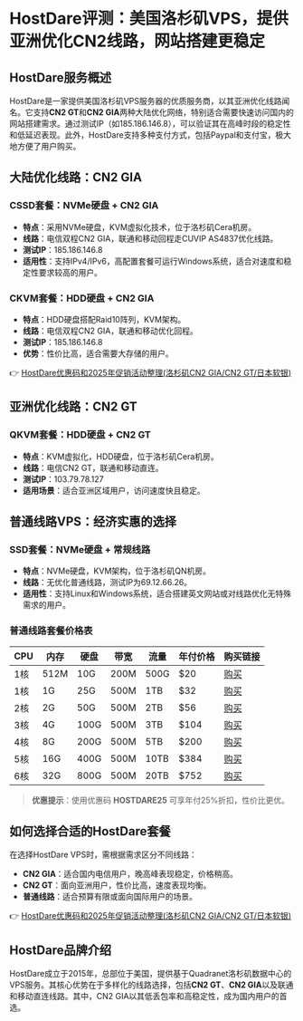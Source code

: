 # HostDare评测：美国洛杉矶VPS，提供亚洲优化CN2线路，网站搭建更稳定

## HostDare服务概述

HostDare是一家提供美国洛杉矶VPS服务器的优质服务商，以其亚洲优化线路闻名。它支持**CN2 GT**和**CN2 GIA**两种大陆优化网络，特别适合需要快速访问国内的网站搭建需求。通过测试IP（如185.186.146.8），可以验证其在高峰时段的稳定性和低延迟表现。此外，HostDare支持多种支付方式，包括Paypal和支付宝，极大地方便了用户购买。

## 大陆优化线路：CN2 GIA

### CSSD套餐：NVMe硬盘 + CN2 GIA
- **特点**：采用NVMe硬盘，KVM虚拟化技术，位于洛杉矶Cera机房。
- **线路**：电信双程CN2 GIA，联通和移动回程走CUVIP AS4837优化线路。
- **测试IP**：185.186.146.8
- **适用性**：支持IPv4/IPv6，高配置套餐可运行Windows系统，适合对速度和稳定性要求较高的用户。

### CKVM套餐：HDD硬盘 + CN2 GIA
- **特点**：HDD硬盘搭配Raid10阵列，KVM架构。
- **线路**：电信双程CN2 GIA，联通和移动优化回程。
- **测试IP**：185.186.146.8
- **优势**：性价比高，适合需要大存储的用户。

👉 [HostDare优惠码和2025年促销活动整理(洛杉矶CN2 GIA/CN2 GT/日本软银)](https://bit.ly/hostdare)

## 亚洲优化线路：CN2 GT

### QKVM套餐：HDD硬盘 + CN2 GT
- **特点**：KVM虚拟化，HDD硬盘，位于洛杉矶Cera机房。
- **线路**：电信CN2 GT，联通和移动直连。
- **测试IP**：103.79.78.127
- **适用场景**：适合亚洲区域用户，访问速度快且稳定。

## 普通线路VPS：经济实惠的选择

### SSD套餐：NVMe硬盘 + 常规线路
- **特点**：NVMe硬盘，KVM架构，位于洛杉矶QN机房。
- **线路**：无优化普通线路，测试IP为69.12.66.26。
- **适用性**：支持Linux和Windows系统，适合搭建英文网站或对线路优化无特殊需求的用户。

### 普通线路套餐价格表

| CPU   | 内存 | 硬盘  | 带宽  | 流量  | 年付价格 | 购买链接                          |
|-------|------|-------|-------|-------|----------|-----------------------------------|
| 1核   | 512M | 10G   | 200M  | 500G  | $20      | [购买](https://bit.ly/hostdare)  |
| 1核   | 1G   | 25G   | 500M  | 1TB   | $32      | [购买](https://bit.ly/hostdare)  |
| 2核   | 2G   | 50G   | 500M  | 2TB   | $56      | [购买](https://bit.ly/hostdare)  |
| 3核   | 4G   | 100G  | 500M  | 3TB   | $104     | [购买](https://bit.ly/hostdare)  |
| 4核   | 8G   | 200G  | 500M  | 5TB   | $200     | [购买](https://bit.ly/hostdare)  |
| 5核   | 16G  | 400G  | 500M  | 10TB  | $384     | [购买](https://bit.ly/hostdare)  |
| 6核   | 32G  | 800G  | 500M  | 20TB  | $752     | [购买](https://bit.ly/hostdare)  |

> **优惠提示**：使用优惠码 **HOSTDARE25** 可享年付25%折扣，性价比更优。

## 如何选择合适的HostDare套餐

在选择HostDare VPS时，需根据需求区分不同线路：
- **CN2 GIA**：适合国内电信用户，晚高峰表现稳定，价格稍高。
- **CN2 GT**：面向亚洲用户，性价比高，速度表现均衡。
- **普通线路**：适合预算有限或面向国际用户的场景。

👉 [HostDare优惠码和2025年促销活动整理(洛杉矶CN2 GIA/CN2 GT/日本软银)](https://bit.ly/hostdare)

## HostDare品牌介绍

HostDare成立于2015年，总部位于美国，提供基于Quadranet洛杉矶数据中心的VPS服务。其核心优势在于多样化的线路选择，包括**CN2 GT**、**CN2 GIA**以及联通和移动直连线路。其中，CN2 GIA以其低丢包率和高稳定性，成为国内用户的首选。